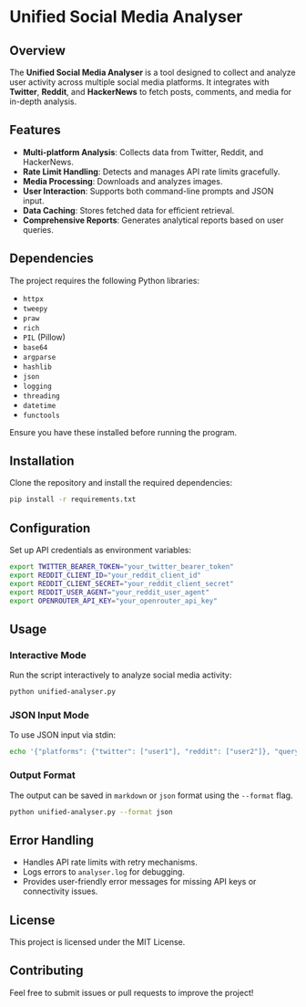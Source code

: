 # Unified Social Media Analyser

## Overview
The **Unified Social Media Analyser** is a tool designed to collect and analyze user activity across multiple social media platforms. It integrates with **Twitter**, **Reddit**, and **HackerNews** to fetch posts, comments, and media for in-depth analysis.

## Features
- **Multi-platform Analysis**: Collects data from Twitter, Reddit, and HackerNews.
- **Rate Limit Handling**: Detects and manages API rate limits gracefully.
- **Media Processing**: Downloads and analyzes images.
- **User Interaction**: Supports both command-line prompts and JSON input.
- **Data Caching**: Stores fetched data for efficient retrieval.
- **Comprehensive Reports**: Generates analytical reports based on user queries.

## Dependencies
The project requires the following Python libraries:
- `httpx`
- `tweepy`
- `praw`
- `rich`
- `PIL` (Pillow)
- `base64`
- `argparse`
- `hashlib`
- `json`
- `logging`
- `threading`
- `datetime`
- `functools`

Ensure you have these installed before running the program.

## Installation
Clone the repository and install the required dependencies:

```sh
pip install -r requirements.txt
```

## Configuration
Set up API credentials as environment variables:

```sh
export TWITTER_BEARER_TOKEN="your_twitter_bearer_token"
export REDDIT_CLIENT_ID="your_reddit_client_id"
export REDDIT_CLIENT_SECRET="your_reddit_client_secret"
export REDDIT_USER_AGENT="your_reddit_user_agent"
export OPENROUTER_API_KEY="your_openrouter_api_key"
```

## Usage
### Interactive Mode
Run the script interactively to analyze social media activity:

```sh
python unified-analyser.py
```

### JSON Input Mode
To use JSON input via stdin:

```sh
echo '{"platforms": {"twitter": ["user1"], "reddit": ["user2"]}, "query": "Analyze user activity", "format": "markdown"}' | python unified-analyser.py --stdin
```

### Output Format
The output can be saved in `markdown` or `json` format using the `--format` flag.

```sh
python unified-analyser.py --format json
```

## Error Handling
- Handles API rate limits with retry mechanisms.
- Logs errors to `analyser.log` for debugging.
- Provides user-friendly error messages for missing API keys or connectivity issues.

## License
This project is licensed under the MIT License.

## Contributing
Feel free to submit issues or pull requests to improve the project!
